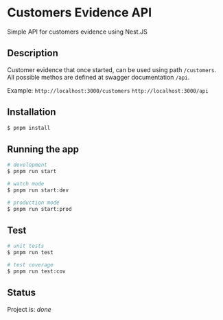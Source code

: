 # Customers Evidence API

Simple API for customers evidence using Nest.JS

## Description

Customer evidence that once started, can be used using path `/customers`. All possible methos are defined at swagger documentation `/api`.

Example:
`http://localhost:3000/customers`
`http://localhost:3000/api`

## Installation

```bash
$ pnpm install
```

## Running the app

```bash
# development
$ pnpm run start

# watch mode
$ pnpm run start:dev

# production mode
$ pnpm run start:prod
```

## Test

```bash
# unit tests
$ pnpm run test

# test coverage
$ pnpm run test:cov
```

## Status

Project is: _done_
